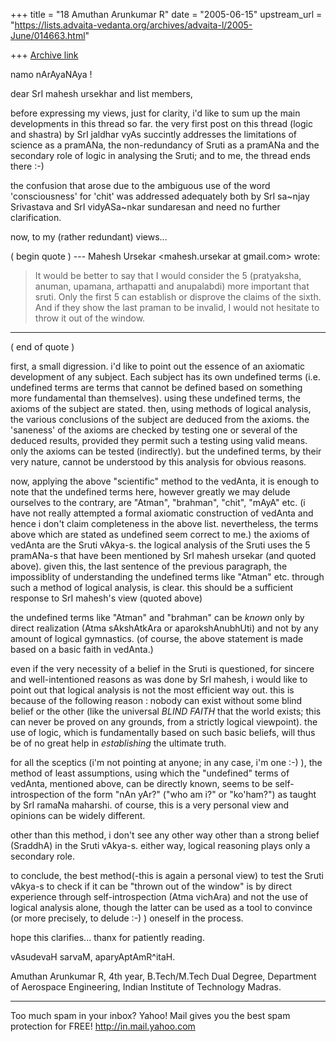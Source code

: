 +++
title = "18 Amuthan Arunkumar R"
date = "2005-06-15"
upstream_url = "https://lists.advaita-vedanta.org/archives/advaita-l/2005-June/014663.html"

+++
[Archive link](https://lists.advaita-vedanta.org/archives/advaita-l/2005-June/014663.html)

namo nArAyaNAya !

dear SrI mahesh ursekhar and list members,

before expressing my views, just for clarity, i'd like
to sum up the main developments in this thread so far.
the very first post on this thread (logic and shastra)
by SrI jaldhar vyAs succintly addresses the
limitations of science as a pramANa, the
non-redundancy of Sruti as a pramANa and the secondary
role of logic in analysing the Sruti; and to me, the
thread ends there :-) 

the confusion that arose due to the ambiguous use of
the word 'consciousness' for 'chit' was addressed
adequately both by SrI sa~njay Srivastava and SrI
vidyASa~nkar sundaresan and need no further
clarification.

now, to my (rather redundant) views... 

( begin quote )
--- Mahesh Ursekar <mahesh.ursekar at gmail.com> wrote:

>  It would be better to say that I would consider the
> 5 (pratyaksha, anuman, 
> upamana, arthapatti and anupalabdi) more important
> that sruti. Only the 
> first 5 can establish or disprove the claims of the
> sixth. And if they show 
> the last praman to be invalid, I would not hesitate
> to throw it out of the 
> window. 

--- 
( end of quote )

first, a small digression. i'd like to point out the
essence of an axiomatic development of any subject.
Each subject has its own undefined terms (i.e.
undefined terms are terms that cannot be defined based
on something more fundamental than themselves). using
these undefined terms, the axioms of the subject are
stated. then, using methods of logical analysis, the
various conclusions of the subject are deduced from
the axioms. the 'saneness' of the axioms are checked
by testing one or several of the deduced results,
provided they permit such a testing using valid means.
only the axioms can be tested (indirectly). but the
undefined terms, by their very nature, cannot be
understood by this analysis for obvious reasons.  

now, applying the above "scientific" method to the
vedAnta, it is enough to note that the undefined terms
here, however greatly we may delude ourselves to the
contrary, are "Atman", "brahman", "chit", "mAyA" etc.
(i have not really attempted a formal axiomatic
construction of vedAnta and hence i don't claim
completeness in the above list. nevertheless, the
terms above which are stated as undefined seem correct
to me.) the axioms of vedAnta are the Sruti vAkya-s.
the logical analysis of the Sruti uses the 5 pramANa-s
that have been mentioned by SrI mahesh ursekar (and
quoted above). given this, the last sentence of the
previous paragraph, the impossiblity of understanding
the undefined terms like "Atman" etc. through such a
method  of logical analysis, is clear. this should be
a sufficient response to SrI mahesh's view (quoted
above) 

the undefined terms like "Atman" and "brahman" can be
*known* only by direct realization (Atma sAkshAtkAra
or aparokshAnubhUti) and not by any amount of logical
gymnastics. (of course, the above statement is made
based on a basic faith in vedAnta.)

even if the very necessity of a belief in the Sruti is
questioned, for sincere and well-intentioned reasons
as was done by SrI mahesh, i would like to point out
that logical analysis is not the most efficient way
out. this is because of the following reason : nobody
can exist without some blind belief or the other (like
the universal *BLIND FAITH* that the world exists;
this can never be proved on any grounds, from a
strictly logical viewpoint). the use of logic, which
is fundamentally based on such basic beliefs, will
thus be of no great help in *establishing* the
ultimate truth. 

for all the sceptics (i'm not pointing at anyone; in
any case, i'm one :-) ), the method of least
assumptions, using which the "undefined" terms of
vedAnta, mentioned above, can be directly known, seems
to be self-introspection of the form "nAn yAr?" ("who
am i?" or "ko'ham?") as taught by SrI ramaNa maharshi.
of course, this is a very personal view and opinions
can be widely different. 

other than this method, i don't see any other way
other than a strong belief (SraddhA) in the Sruti
vAkya-s. either way, logical reasoning plays only a
secondary role.   

to conclude, the best method(-this is again a personal
view) to test the Sruti vAkya-s to check if it can be
"thrown out of the window" is by direct experience
through self-introspection (Atma vichAra) and not the
use of logical analysis alone, though the latter can
be used as a tool to convince (or more precisely, to
delude :-) ) oneself in the process. 

hope this clarifies...
thanx for patiently reading.

vAsudevaH sarvaM,
aparyAptAmR^itaH.


Amuthan Arunkumar R,
4th year, B.Tech/M.Tech Dual Degree,
Department of Aerospace Engineering,
Indian Institute of Technology Madras.



_______________________________________________________
Too much spam in your inbox? Yahoo! Mail gives you the best spam protection for FREE! http://in.mail.yahoo.com

